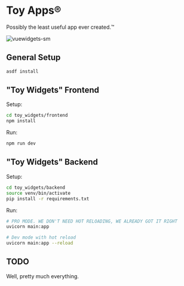 # Toy Apps®

Possibly the least useful app ever created.™

![vuewidgets-sm](https://github.com/booty/js_fun/assets/170685/94c20aef-fd70-4aff-b435-5ef80e0e469a)

## General Setup

```bash
asdf install
```

## "Toy Widgets" Frontend

Setup:

```bash
cd toy_widgets/frontend
npm install
```

Run:

```bash
npm run dev
```

## "Toy Widgets" Backend

Setup:

```bash
cd toy_widgets/backend
source venv/bin/activate
pip install -r requirements.txt
```

Run:

```bash
# PRO MODE. WE DON'T NEED HOT RELOADING, WE ALREADY GOT IT RIGHT
uvicorn main:app

# Dev mode with hot reload
uvicorn main:app --reload
```

## TODO

Well, pretty much everything.
